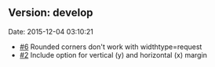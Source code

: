 
## Version: develop
Date: 2015-12-04 03:10:21

 * [#6] Rounded corners don't work with widthtype=request
 * [#2] Include option for vertical (y) and horizontal (x) margin

[#6]: https://github.com/aanatoly/fbpanel/issues/6
[#2]: https://github.com/aanatoly/fbpanel/issues/2
